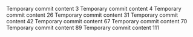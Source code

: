 Temporary commit content 3
Temporary commit content 4
Temporary commit content 26
Temporary commit content 31
Temporary commit content 42
Temporary commit content 67
Temporary commit content 70
Temporary commit content 89
Temporary commit content 111
